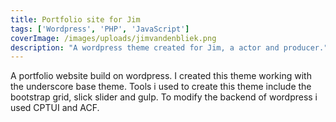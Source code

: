 ```yaml
---
title: Portfolio site for Jim
tags: ['Wordpress', 'PHP', 'JavaScript']
coverImage: /images/uploads/jimvandenbliek.png
description: "A wordpress theme created for Jim, a actor and producer."
---
```

A portfolio website build on wordpress. I created this theme working with the underscore base theme. Tools i used to create this theme include the bootstrap grid, slick slider and gulp. To modify the backend of wordpress i used CPTUI and ACF.
